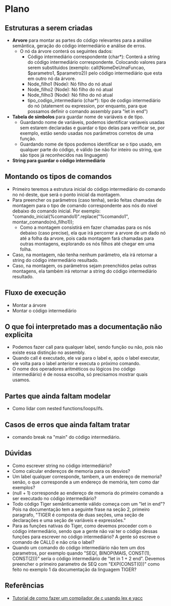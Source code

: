 # Plano

## Estruturas a serem criadas

- **Arvore** para montar as partes do código relevantes para a análise semântica, geração do código intermediário e análise de erros.
    - O nó da árvore conterá os seguintes dados:
        - Código intermediário correspondente (char*): Conterá a string do código intermediário correspondente. Colocando valores para serem substituidos (exemplo: call(NomeDeUmaFuncao, $parametro1, $parametro2)) pelo código intermediário que esta em outro nó da árvore.
        - Node_filho1 (Node): Nó filho do nó atual
        - Node_filho2 (Node): Nó filho do nó atual
        - Node_filho3 (Node): Nó filho do nó atual
        - tipo_codigo_intermediario (char*): tipo de codigo intermediário do nó (statement ou expression, por enquanto, para que possamos definir o comando assembly para "let in end") 
- **Tabela de simbolos** para guardar nome de variáveis e de tipo. 
    - Guardando nome de variáveis, podemos identificar variaveis usadas sem estarem declaradas e guardar o tipo delas para verificar se, por exemplo, estão sendo usadas nos parâmetros corretos de uma função.
    - Guardando nome de tipos podemos identificar se o tipo usado, em qualquer parte do código, é válido (se não for inteiro ou string, que são tipos já reconhecidos nas linguagem)
- **String para guardar o código intermediário**

## Montando os tipos de comandos

- Primeiro teremos a estrutura inicial do código intermediário do comando no nó deste, que será o ponto inicial da montagem.
- Para preencher os parâmetros (caso tenha), serão feitas chamadas de montagem para o tipo de comando correspondente aos nós do nivel debaixo do comando inicial. Por exemplo: "comando_inicial(%comando1)".replace("%comando1", montar_comando(nó_filho1));
    - Como a montagem consistirá em fazer chamadas para os nós debaixo (caso precise), ela que irá percorrer a arvore de um dado nó até a folha da arvore, pois cada montagem fará chamadas para outras montagens, explorando os nós filhos até chegar em uma folha.
- Caso, na montagem, não tenha nenhum parâmetro, ela irá retornar a string do código intermediário resultado.
- Caso, na montagem, os parâmetros sejam preenchidos pelas outras montagens, ela também irá retornar a string do código intermediário resultado.

## Fluxo de execução

- Montar a árvore
- Montar o código intermediário

## O que foi interpretado mas a documentação não explicita

- Podemos fazer call para qualquer label, sendo função ou não, pois não existe essa distinção no assembly.
- Quando call é executado, ele vai para o label e, após o label executar, ele volta para o label anterior e executa o próximo comando.
- O nome dos operadores aritméticos ou lógicos (no código intermediário) é de nossa escolha, só precisamos mostrar quais usamos.

## Partes que ainda faltam modelar

- Como lidar com nested functions/loops/ifs.

## Casos de erros que ainda faltam tratar

- comando break na "main" do código intermediário.
## Dúvidas

- Como escrever string no código intermediário?
- Como calcular endereços de memoria para os desvios?
- Um label qualquer corresponde, tambem, a um endereço de memoria? senão, o que corresponde a um endereço de memória, tem como dar exemplos?
- (null + 1) corresponde ao endereço de memoria do primeiro comando a ser executado no código intermediário?
- Todo código Tiger semânticamente válido começa com um "let in end"? Pois na documentação tem a seguinte frase na seção 2, primeiro paragrafo, "TIGER é composta de duas seções, uma seção de declarações e uma seção de variáveis e expressões."
- Para as funções nativas do Tiger, como devemos proceder com o código intermediário, sendo que a gente não vai ter o código dessas funções para escrever no código intermediário? A gente só escreve o comando de CALL() e não cria o label?
- Quando um comando do código intermediário não tem um dos parametros, por exemplo quando "SEQ(, BINOP(MAIS, CONST(1), CONST(2)))" seria o código intermediário de "let in 1 + 2 end". Devemos preencher o primeiro parametro de SEQ com "EXP(CONST(0))" como feito no exemplo 1 da documentação da linguagem TIGER?

## Referências

- [Tutorial de como fazer um compilador de c usando lex e yacc](https://medium.com/codex/building-a-c-compiler-using-lex-and-yacc-446262056aaa)
